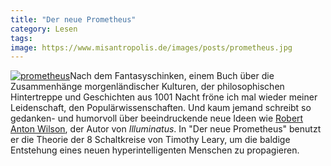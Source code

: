 ```yaml
---
title: "Der neue Prometheus"
category: Lesen
tags: 
image: https://www.misantropolis.de/images/posts/prometheus.jpg
---
```


[![](http://www.misantropolis.de/wp-content/uploads/2008/04/prometheus.jpg "prometheus")](http://www.misantropolis.de/wp-content/uploads/2008/04/prometheus.jpg)Nach dem Fantasyschinken, einem Buch über die Zusammenhänge morgenländischer Kulturen, der philosophischen Hintertreppe und Geschichten aus 1001 Nacht fröne ich mal wieder meiner Leidenschaft, den Populärwissenschaften. Und kaum jemand schreibt so gedanken- und humorvoll über beeindruckende neue Ideen wie [Robert Anton Wilson](http://www.rawilson.com/), der Autor von *Illuminatus*. In "Der neue Prometheus" benutzt er die Theorie der 8 Schaltkreise von Timothy Leary, um die baldige Entstehung eines neuen hyperintelligenten Menschen zu propagieren.